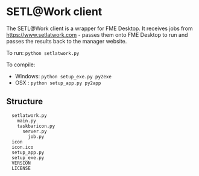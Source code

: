 # SETL@Work client

The SETL@Work client is a wrapper for FME Desktop. It receives jobs from https://www.setlatwork.com - passes them onto FME Desktop to run and passes the results back to the manager website.



To run:
```python setlatwork.py```

To compile:
- Windows: `python setup_exe.py py2exe`
- OSX    : `python setup_app.py py2app`

## Structure

```
  setlatwork.py
    main.py
    taskbaricon.py
      server.py
        job.py
  icon
  icon.ico
  setup_app.py
  setup_exe.py
  VERSION
  LICENSE
```
